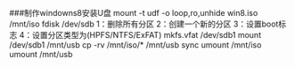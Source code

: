 ###制作windowns8安装U盘
    mount -t udf -o loop,ro,unhide win8.iso /mnt/iso
    fdisk /dev/sdb
    1：删除所有分区
    2：创建一个新的分区
    3：设置boot标志
    4：设置分区类型为(HPFS/NTFS/ExFAT)
    mkfs.vfat /dev/sdb1
    mount /dev/sdb1 /mnt/usb
    cp -rv /mnt/iso/* /mnt/usb
    sync
    umount /mnt/iso
    umount /mnt/usb
    

